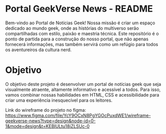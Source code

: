 # Portal GeekVerse News - README
Bem-vindo ao Portal de Notícias Geek! Nossa missão é criar um espaço dedicado ao mundo geek, onde as histórias do multiverso serão compartilhadas com estilo, paixão e maestria técnica. Este repositório é o ponto de partida para a construção do nosso portal, que não apenas fornecerá informações, mas também servirá como um refúgio para todos os aventureiros da cultura nerd.

# Objetivo
O objetivo deste projeto é desenvolver um portal de notícias geek que seja visualmente atraente, altamente informativo e acessível a todos. Para isso, vamos combinar nossas habilidades em HTML, CSS e acessibilidade para criar uma experiência inesquecível para os leitores.

Link do wireframe do projeto no figma: https://www.figma.com/file/YcY9OCxN8PgYGOcPuxdWE1/wireframe-geekverse-news?type=design&node-id=0-1&mode=design&t=KEBlULtu18iZLSUc-0
